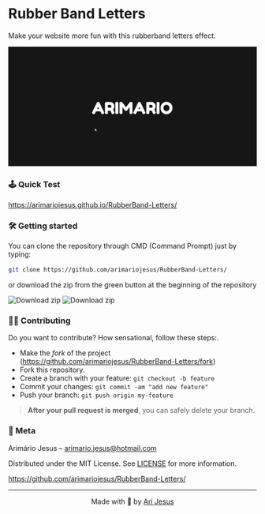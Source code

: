 # Rubber Band Letters

Make your website more fun with this rubberband letters effect.

![](./assets/images/rubberband.gif)

### 🕹 Quick Test

https://arimariojesus.github.io/RubberBand-Letters/

### 🛠 Getting started

You can clone the repository through CMD (Command Prompt) just by typing:

```sh
git clone https://github.com/arimariojesus/RubberBand-Letters/
```

or download the zip from the green button at the beginning of the repository

<img src="https://user-images.githubusercontent.com/64603070/105086026-63636b00-5a77-11eb-970f-0a08252d140c.png" alt="Download zip"/>

<img src="https://user-images.githubusercontent.com/64603070/105083306-7e33e080-5a73-11eb-8069-64c45b7e4ed6.png" alt="Download zip"/>

### 💪🏾 Contributing

Do you want to contribute? How sensational, follow these steps:.

- Make the _fork_ of the project (<https://github.com/arimariojesus/RubberBand-Letters/fork>)
- Fork this repository. 
- Create a branch with your feature: `git checkout -b feature`
- Commit your changes: `git commit -am "add new feature"`
- Push your branch: `git push origin my-feature`

> **After your pull request is merged**, you can safely delete your branch.

### 📝 Meta

Arimário Jesus – arimario.jesus@hotmail.com

Distributed under the MIT License. See [LICENSE](./LICENSE) for more information.

https://github.com/arimariojesus/RubberBand-Letters/

---

<p align="center">
  Made with 💚 by <a href="https://www.linkedin.com/in/arimario-jesus">Ari Jesus</a>
</p>